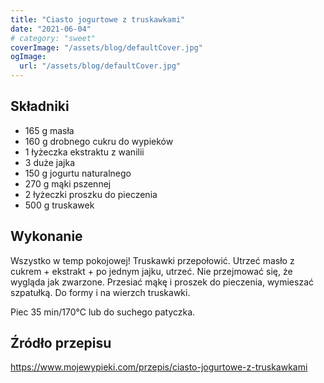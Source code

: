 ```yaml
---
title: "Ciasto jogurtowe z truskawkami"
date: "2021-06-04"
# category: "sweet"
coverImage: "/assets/blog/defaultCover.jpg"
ogImage:
  url: "/assets/blog/defaultCover.jpg"
---
```


## Składniki

- 165 g masła
- 160 g drobnego cukru do wypieków
- 1 łyżeczka ekstraktu z wanilii
- 3 duże jajka
- 150 g jogurtu naturalnego
- 270 g mąki pszennej
- 2 łyżeczki proszku do pieczenia
- 500 g truskawek

## Wykonanie

Wszystko w temp pokojowej! Truskawki przepołowić. Utrzeć masło z cukrem + ekstrakt + po jednym jajku, utrzeć. Nie przejmować się, że wygląda jak zwarzone. Przesiać mąkę i proszek do pieczenia, wymieszać szpatułką. Do formy i na wierzch truskawki.

Piec 35 min/170°C lub do suchego patyczka.

## Źródło przepisu

<https://www.mojewypieki.com/przepis/ciasto-jogurtowe-z-truskawkami>
